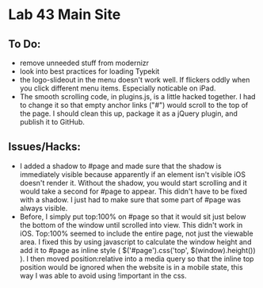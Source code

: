 # Lab 43 Main Site


## To Do:

* remove unneeded stuff from modernizr
* look into best practices for loading Typekit
* the logo-slideout in the menu doesn't work well. If flickers oddly when you click different menu items. Especially noticable on iPad.
* The smooth scrolling code, in plugins.js, is a little hacked together. I had to change it so that empty anchor links ("#") would scroll to the top of the page. I should clean this up, package it as a jQuery plugin, and publish it to GitHub.


## Issues/Hacks:

* I added a shadow to #page and made sure that the shadow is immediately visible because apparently if an element isn't visible iOS doesn't render it. Without the shadow, you would start scrolling and it would take a second for #page to appear. This didn't have to be fixed with a shadow. I just had to make sure that some part of #page was always visible.
* Before, I simply put top:100% on #page so that it would sit just below the bottom of the window until scrolled into view. This didn't work in iOS. Top:100% seemed to include the entire page, not just the viewable area. I fixed this by using javascript to calculate the window height and add it to #page as inline style ( $('#page').css('top', $(window).height()) ). I then moved position:relative into a media query so that the inline top position would be ignored when the website is in a mobile state, this way I was able to avoid using !important in the css.